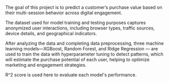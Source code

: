 The goal of this project is to predict a customer’s purchase value based on their multi-session behavior across digital engagement.

The dataset used for model training and testing purposes captures anonymized user interactions, including browser types, traffic sources, device details, and geographical indicators. 

After analyzing the data and completing data preprocessing, three machine learning models—XGBoost, Random Forest, and Ridge Regression — are used to train the data with hyperparameter tuning to detect patterns, which will estimate the purchase potential of each user, helping to optimize marketing and engagement strategies. 

R^2 score is used here to evaluate each model's performance.

